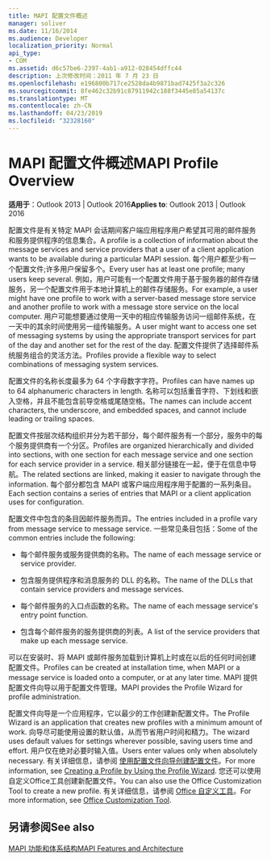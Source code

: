 ```yaml
---
title: MAPI 配置文件概述
manager: soliver
ms.date: 11/16/2014
ms.audience: Developer
localization_priority: Normal
api_type:
- COM
ms.assetid: d6c57be6-2397-4ab1-a912-028454dffc44
description: 上次修改时间：2011 年 7 月 23 日
ms.openlocfilehash: e196800b717ce2528da4b9871bad7425f3a2c326
ms.sourcegitcommit: 8fe462c32b91c87911942c188f3445e85a54137c
ms.translationtype: MT
ms.contentlocale: zh-CN
ms.lasthandoff: 04/23/2019
ms.locfileid: "32328160"
---
```

# <a name="mapi-profile-overview"></a><span data-ttu-id="c8f57-103">MAPI 配置文件概述</span><span class="sxs-lookup"><span data-stu-id="c8f57-103">MAPI Profile Overview</span></span>

  
  
<span data-ttu-id="c8f57-104">**适用于**：Outlook 2013 | Outlook 2016</span><span class="sxs-lookup"><span data-stu-id="c8f57-104">**Applies to**: Outlook 2013 | Outlook 2016</span></span> 
  
<span data-ttu-id="c8f57-105">配置文件是有关特定 MAPI 会话期间客户端应用程序用户希望其可用的邮件服务和服务提供程序的信息集合。</span><span class="sxs-lookup"><span data-stu-id="c8f57-105">A profile is a collection of information about the message services and service providers that a user of a client application wants to be available during a particular MAPI session.</span></span> <span data-ttu-id="c8f57-106">每个用户都至少有一个配置文件;许多用户保留多个。</span><span class="sxs-lookup"><span data-stu-id="c8f57-106">Every user has at least one profile; many users keep several.</span></span> <span data-ttu-id="c8f57-107">例如，用户可能有一个配置文件用于基于服务器的邮件存储服务，另一个配置文件用于本地计算机上的邮件存储服务。</span><span class="sxs-lookup"><span data-stu-id="c8f57-107">For example, a user might have one profile to work with a server-based message store service and another profile to work with a message store service on the local computer.</span></span> <span data-ttu-id="c8f57-108">用户可能想要通过使用一天中的相应传输服务访问一组邮件系统，在一天中的其余时间使用另一组传输服务。</span><span class="sxs-lookup"><span data-stu-id="c8f57-108">A user might want to access one set of messaging systems by using the appropriate transport services for part of the day and another set for the rest of the day.</span></span> <span data-ttu-id="c8f57-109">配置文件提供了选择邮件系统服务组合的灵活方法。</span><span class="sxs-lookup"><span data-stu-id="c8f57-109">Profiles provide a flexible way to select combinations of messaging system services.</span></span> 
  
<span data-ttu-id="c8f57-110">配置文件的名称长度最多为 64 个字母数字字符。</span><span class="sxs-lookup"><span data-stu-id="c8f57-110">Profiles can have names up to 64 alphanumeric characters in length.</span></span> <span data-ttu-id="c8f57-111">名称可以包括重音字符、下划线和嵌入空格，并且不能包含前导空格或尾随空格。</span><span class="sxs-lookup"><span data-stu-id="c8f57-111">The names can include accent characters, the underscore, and embedded spaces, and cannot include leading or trailing spaces.</span></span> 
  
<span data-ttu-id="c8f57-112">配置文件按层次结构组织并分为若干部分，每个邮件服务有一个部分，服务中的每个服务提供商有一个分区。</span><span class="sxs-lookup"><span data-stu-id="c8f57-112">Profiles are organized hierarchically and divided into sections, with one section for each message service and one section for each service provider in a service.</span></span> <span data-ttu-id="c8f57-113">相关部分链接在一起，便于在信息中导航。</span><span class="sxs-lookup"><span data-stu-id="c8f57-113">The related sections are linked, making it easier to navigate through the information.</span></span> <span data-ttu-id="c8f57-114">每个部分都包含 MAPI 或客户端应用程序用于配置的一系列条目。</span><span class="sxs-lookup"><span data-stu-id="c8f57-114">Each section contains a series of entries that MAPI or a client application uses for configuration.</span></span>
  
<span data-ttu-id="c8f57-115">配置文件中包含的条目因邮件服务而异。</span><span class="sxs-lookup"><span data-stu-id="c8f57-115">The entries included in a profile vary from message service to message service.</span></span> <span data-ttu-id="c8f57-116">一些常见条目包括：</span><span class="sxs-lookup"><span data-stu-id="c8f57-116">Some of the common entries include the following:</span></span>
  
- <span data-ttu-id="c8f57-117">每个邮件服务或服务提供商的名称。</span><span class="sxs-lookup"><span data-stu-id="c8f57-117">The name of each message service or service provider.</span></span>
    
- <span data-ttu-id="c8f57-118">包含服务提供程序和消息服务的 DLL 的名称。</span><span class="sxs-lookup"><span data-stu-id="c8f57-118">The name of the DLLs that contain service providers and message services.</span></span>
    
- <span data-ttu-id="c8f57-119">每个邮件服务的入口点函数的名称。</span><span class="sxs-lookup"><span data-stu-id="c8f57-119">The name of each message service's entry point function.</span></span>
    
- <span data-ttu-id="c8f57-120">包含每个邮件服务的服务提供商的列表。</span><span class="sxs-lookup"><span data-stu-id="c8f57-120">A list of the service providers that make up each message service.</span></span>
    
<span data-ttu-id="c8f57-121">可以在安装时、将 MAPI 或邮件服务加载到计算机上时或在以后的任何时间创建配置文件。</span><span class="sxs-lookup"><span data-stu-id="c8f57-121">Profiles can be created at installation time, when MAPI or a message service is loaded onto a computer, or at any later time.</span></span> <span data-ttu-id="c8f57-122">MAPI 提供配置文件向导以用于配置文件管理。</span><span class="sxs-lookup"><span data-stu-id="c8f57-122">MAPI provides the Profile Wizard for profile administration.</span></span> 
  
<span data-ttu-id="c8f57-123">配置文件向导是一个应用程序，它以最少的工作创建新配置文件。</span><span class="sxs-lookup"><span data-stu-id="c8f57-123">The Profile Wizard is an application that creates new profiles with a minimum amount of work.</span></span> <span data-ttu-id="c8f57-124">向导尽可能使用设置的默认值，从而节省用户时间和精力。</span><span class="sxs-lookup"><span data-stu-id="c8f57-124">The wizard uses default values for settings wherever possible, saving users time and effort.</span></span> <span data-ttu-id="c8f57-125">用户仅在绝对必要时输入值。</span><span class="sxs-lookup"><span data-stu-id="c8f57-125">Users enter values only when absolutely necessary.</span></span> <span data-ttu-id="c8f57-126">有关详细信息，请参阅 [使用配置文件向导创建配置文件](creating-a-profile-by-using-the-profile-wizard.md)。</span><span class="sxs-lookup"><span data-stu-id="c8f57-126">For more information, see [Creating a Profile by Using the Profile Wizard](creating-a-profile-by-using-the-profile-wizard.md).</span></span> <span data-ttu-id="c8f57-127">您还可以使用自定义Office工具创建新配置文件。</span><span class="sxs-lookup"><span data-stu-id="c8f57-127">You can also use the Office Customization Tool to create a new profile.</span></span> <span data-ttu-id="c8f57-128">有关详细信息，请参阅 [Office 自定义工具](https://go.microsoft.com/fwlink/?LinkId=123000)。</span><span class="sxs-lookup"><span data-stu-id="c8f57-128">For more information, see [Office Customization Tool](https://go.microsoft.com/fwlink/?LinkId=123000).</span></span>
  
## <a name="see-also"></a><span data-ttu-id="c8f57-129">另请参阅</span><span class="sxs-lookup"><span data-stu-id="c8f57-129">See also</span></span>



[<span data-ttu-id="c8f57-130">MAPI 功能和体系结构</span><span class="sxs-lookup"><span data-stu-id="c8f57-130">MAPI Features and Architecture</span></span>](mapi-features-and-architecture.md)

